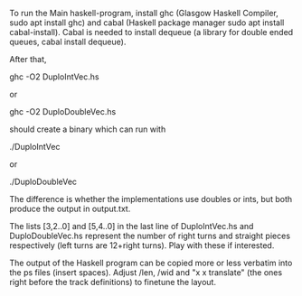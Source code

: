 To run the Main haskell-program, install ghc (Glasgow Haskell Compiler, sudo apt install ghc) and cabal (Haskell package manager sudo apt install cabal-install). Cabal is needed to install dequeue (a library for double ended queues, cabal install dequeue).

After that, 

ghc -O2 DuploIntVec.hs

or

ghc -O2 DuploDoubleVec.hs

should create a binary which can run with 

./DuploIntVec

or

./DuploDoubleVec

The difference is whether the implementations use doubles or ints, but both produce the output in output.txt.

The lists [3,2..0] and [5,4..0] in the last line of DuploIntVec.hs and DuploDoubleVec.hs represent the number of right turns and straight pieces respectively (left turns are 12+right turns). Play with these if interested.

The output of the Haskell program can be copied more or less verbatim into the ps files (insert spaces). Adjust /len, /wid and "x x translate" (the ones right before the track definitions) to finetune the layout.
